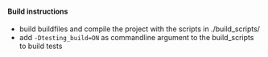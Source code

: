 #### Build instructions
- build buildfiles and compile the project with the scripts in ./build_scripts/ 
- add `-Dtesting_build=ON` as commandline argument to the build_scripts to build tests
